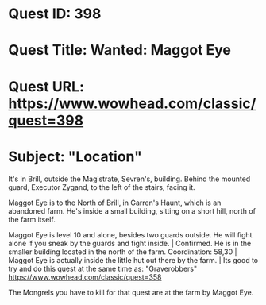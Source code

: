 # Quest ID: 398
# Quest Title: Wanted: Maggot Eye
# Quest URL: https://www.wowhead.com/classic/quest=398
# Subject: "Location"
It's in Brill, outside the Magistrate, Sevren's, building. Behind the mounted guard, Executor Zygand, to the left of the stairs, facing it.

Maggot Eye is to the North of Brill, in Garren's Haunt, which is an abandoned farm. He's inside a small building, sitting on a short hill, north of the farm itself.

Maggot Eye is level 10 and alone, besides two guards outside. He will fight alone if you sneak by the guards and fight inside. | Confirmed. He is in the smaller building located in the north of the farm.
Coordination: 58,30 | Maggot Eye is actually inside the little hut out there by the farm. | Its good to try and do this quest at the same time as:
"Graverobbers" https://www.wowhead.com/classic/quest=358

The Mongrels you have to kill for that quest are at the farm by Maggot Eye.